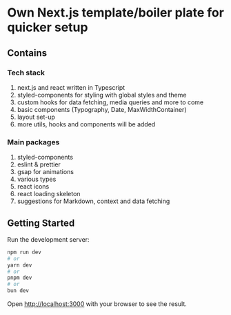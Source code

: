 # Own Next.js template/boiler plate for quicker setup

## Contains

### Tech stack

1. next.js and react written in Typescript
2. styled-components for styling with global styles and theme
4. custom hooks for data fetching, media queries and more to come
5. basic components (Typography, Date, MaxWidthContainer)
6. layout set-up
7. more utils, hooks and components will be added


### Main packages

1. styled-components
2. eslint & prettier
3. gsap for animations
4. various types
5. react icons
6. react loading skeleton
7. suggestions for Markdown, context and data fetching


## Getting Started

Run the development server:

```bash
npm run dev
# or
yarn dev
# or
pnpm dev
# or
bun dev
```

Open [http://localhost:3000](http://localhost:3000) with your browser to see the result.
